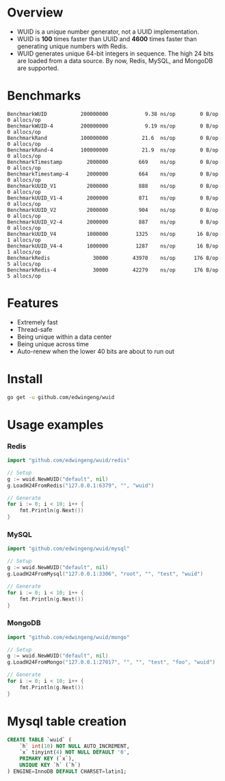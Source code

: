 # Overview
- WUID is a unique number generator, not a UUID implementation.
- WUID is **100** times faster than UUID and **4600** times faster than generating unique numbers with Redis.
- WUID generates unique 64-bit integers in sequence. The high 24 bits are loaded from a data source. By now, Redis, MySQL, and MongoDB are supported.

# Benchmarks
```
BenchmarkWUID           200000000            9.38 ns/op        0 B/op          0 allocs/op
BenchmarkWUID-4         200000000            9.19 ns/op        0 B/op          0 allocs/op
BenchmarkRand           100000000           21.6  ns/op        0 B/op          0 allocs/op
BenchmarkRand-4         100000000           21.9  ns/op        0 B/op          0 allocs/op
BenchmarkTimestamp        2000000          669    ns/op        0 B/op          0 allocs/op
BenchmarkTimestamp-4      2000000          664    ns/op        0 B/op          0 allocs/op
BenchmarkUUID_V1          2000000          888    ns/op        0 B/op          0 allocs/op
BenchmarkUUID_V1-4        2000000          871    ns/op        0 B/op          0 allocs/op
BenchmarkUUID_V2          2000000          904    ns/op        0 B/op          0 allocs/op
BenchmarkUUID_V2-4        2000000          887    ns/op        0 B/op          0 allocs/op
BenchmarkUUID_V4          1000000         1325    ns/op       16 B/op          1 allocs/op
BenchmarkUUID_V4-4        1000000         1287    ns/op       16 B/op          1 allocs/op
BenchmarkRedis              30000        43970    ns/op      176 B/op          5 allocs/op
BenchmarkRedis-4            30000        42279    ns/op      176 B/op          5 allocs/op
```

# Features
- Extremely fast
- Thread-safe
- Being unique within a data center
- Being unique across time
- Auto-renew when the lower 40 bits are about to run out

# Install
``` bash
go get -u github.com/edwingeng/wuid
```

# Usage examples
### Redis
``` go
import "github.com/edwingeng/wuid/redis"

// Setup
g := wuid.NewWUID("default", nil)
g.LoadH24FromRedis("127.0.0.1:6379", "", "wuid")

// Generate
for i := 0; i < 10; i++ {
    fmt.Println(g.Next())
}
```

### MySQL
``` go
import "github.com/edwingeng/wuid/mysql"

// Setup
g := wuid.NewWUID("default", nil)
g.LoadH24FromMysql("127.0.0.1:3306", "root", "", "test", "wuid")

// Generate
for i := 0; i < 10; i++ {
    fmt.Println(g.Next())
}
```

### MongoDB
``` go
import "github.com/edwingeng/wuid/mongo"

// Setup
g := wuid.NewWUID("default", nil)
g.LoadH24FromMongo("127.0.0.1:27017", "", "", "test", "foo", "wuid")

// Generate
for i := 0; i < 10; i++ {
    fmt.Println(g.Next())
}
```

# Mysql table creation
``` sql
CREATE TABLE `wuid` (
    `h` int(10) NOT NULL AUTO_INCREMENT,
    `x` tinyint(4) NOT NULL DEFAULT '0',
    PRIMARY KEY (`x`),
    UNIQUE KEY `h` (`h`)
) ENGINE=InnoDB DEFAULT CHARSET=latin1;
```
